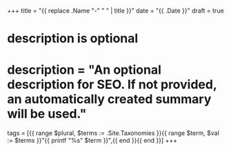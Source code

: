 +++
title = "{{ replace .Name "-" " " | title }}"
date = "{{ .Date }}"
draft = true

#
# description is optional
#
# description = "An optional description for SEO. If not provided, an automatically created summary will be used."

tags = [{{ range $plural, $terms := .Site.Taxonomies }}{{ range $term, $val := $terms }}"{{ printf "%s" $term }}",{{ end }}{{ end }}]
+++
